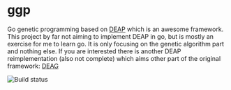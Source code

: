 # ggp
Go genetic programming based on [DEAP](https://github.com/DEAP/deap/) which is an awesome framework. This project by far not aiming to implement DEAP in go, but is mostly an exercise for me to learn go. It is only focusing on the genetic algorithm part and nothing else. If you are interested there is another DEAP reimplementation (also not complete) which aims other part of the original framework: [DEAG](https://github.com/sineatos/deag/)

![Build status](https://github.com/kalidasya/ggp/actions/workflows/go.yml/badge.svg)
